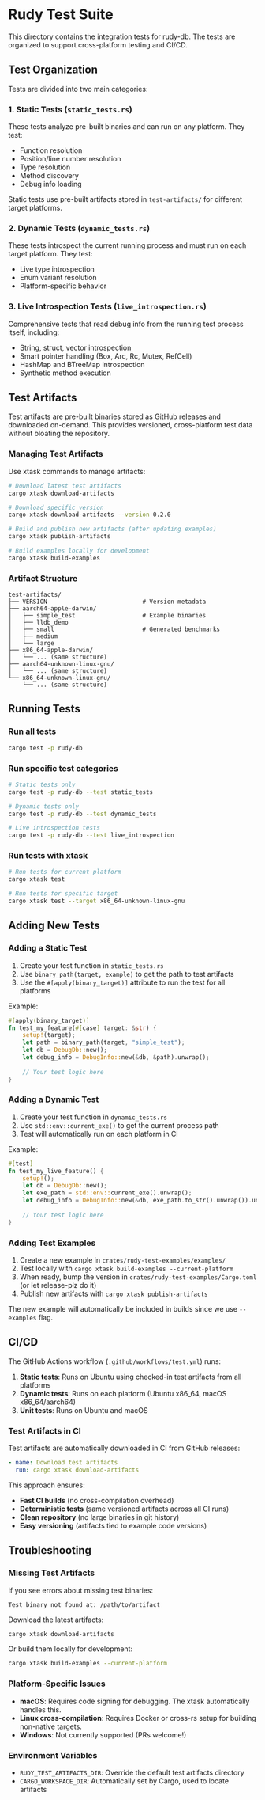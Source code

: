 # Rudy Test Suite

This directory contains the integration tests for rudy-db. The tests are organized to support cross-platform testing and CI/CD.

## Test Organization

Tests are divided into two main categories:

### 1. Static Tests (`static_tests.rs`)
These tests analyze pre-built binaries and can run on any platform. They test:
- Function resolution
- Position/line number resolution
- Type resolution
- Method discovery
- Debug info loading

Static tests use pre-built artifacts stored in `test-artifacts/` for different target platforms.

### 2. Dynamic Tests (`dynamic_tests.rs`)
These tests introspect the current running process and must run on each target platform. They test:
- Live type introspection
- Enum variant resolution
- Platform-specific behavior

### 3. Live Introspection Tests (`live_introspection.rs`)
Comprehensive tests that read debug info from the running test process itself, including:
- String, struct, vector introspection
- Smart pointer handling (Box, Arc, Rc, Mutex, RefCell)
- HashMap and BTreeMap introspection
- Synthetic method execution

## Test Artifacts

Test artifacts are pre-built binaries stored as GitHub releases and downloaded on-demand. This provides versioned, cross-platform test data without bloating the repository.

### Managing Test Artifacts

Use xtask commands to manage artifacts:

```bash
# Download latest test artifacts
cargo xtask download-artifacts

# Download specific version
cargo xtask download-artifacts --version 0.2.0

# Build and publish new artifacts (after updating examples)
cargo xtask publish-artifacts

# Build examples locally for development
cargo xtask build-examples
```

### Artifact Structure

```
test-artifacts/
├── VERSION                           # Version metadata
├── aarch64-apple-darwin/
│   ├── simple_test                   # Example binaries
│   ├── lldb_demo
│   ├── small                         # Generated benchmarks
│   ├── medium
│   └── large
├── x86_64-apple-darwin/
│   └── ... (same structure)
├── aarch64-unknown-linux-gnu/
│   └── ... (same structure)
└── x86_64-unknown-linux-gnu/
    └── ... (same structure)
```

## Running Tests

### Run all tests
```bash
cargo test -p rudy-db
```

### Run specific test categories
```bash
# Static tests only
cargo test -p rudy-db --test static_tests

# Dynamic tests only
cargo test -p rudy-db --test dynamic_tests

# Live introspection tests
cargo test -p rudy-db --test live_introspection
```

### Run tests with xtask
```bash
# Run tests for current platform
cargo xtask test

# Run tests for specific target
cargo xtask test --target x86_64-unknown-linux-gnu
```

## Adding New Tests

### Adding a Static Test
1. Create your test function in `static_tests.rs`
2. Use `binary_path(target, example)` to get the path to test artifacts
3. Use the `#[apply(binary_target)]` attribute to run the test for all platforms

Example:
```rust
#[apply(binary_target)]
fn test_my_feature(#[case] target: &str) {
    setup!(target);
    let path = binary_path(target, "simple_test");
    let db = DebugDb::new();
    let debug_info = DebugInfo::new(&db, &path).unwrap();
    
    // Your test logic here
}
```

### Adding a Dynamic Test
1. Create your test function in `dynamic_tests.rs`
2. Use `std::env::current_exe()` to get the current process path
3. Test will automatically run on each platform in CI

Example:
```rust
#[test]
fn test_my_live_feature() {
    setup!();
    let db = DebugDb::new();
    let exe_path = std::env::current_exe().unwrap();
    let debug_info = DebugInfo::new(&db, exe_path.to_str().unwrap()).unwrap();
    
    // Your test logic here
}
```

### Adding Test Examples
1. Create a new example in `crates/rudy-test-examples/examples/`
2. Test locally with `cargo xtask build-examples --current-platform`
3. When ready, bump the version in `crates/rudy-test-examples/Cargo.toml` (or let release-plz do it)
4. Publish new artifacts with `cargo xtask publish-artifacts`

The new example will automatically be included in builds since we use `--examples` flag.

## CI/CD

The GitHub Actions workflow (`.github/workflows/test.yml`) runs:
1. **Static tests**: Runs on Ubuntu using checked-in test artifacts from all platforms
2. **Dynamic tests**: Runs on each platform (Ubuntu x86_64, macOS x86_64/aarch64)
3. **Unit tests**: Runs on Ubuntu and macOS

### Test Artifacts in CI

Test artifacts are automatically downloaded in CI from GitHub releases:

```yaml
- name: Download test artifacts
  run: cargo xtask download-artifacts
```

This approach ensures:
- **Fast CI builds** (no cross-compilation overhead)
- **Deterministic tests** (same versioned artifacts across all CI runs)
- **Clean repository** (no large binaries in git history)
- **Easy versioning** (artifacts tied to example code versions)

## Troubleshooting

### Missing Test Artifacts
If you see errors about missing test binaries:
```
Test binary not found at: /path/to/artifact
```

Download the latest artifacts:
```bash
cargo xtask download-artifacts
```

Or build them locally for development:
```bash
cargo xtask build-examples --current-platform
```

### Platform-Specific Issues
- **macOS**: Requires code signing for debugging. The xtask automatically handles this.
- **Linux cross-compilation**: Requires Docker or cross-rs setup for building non-native targets.
- **Windows**: Not currently supported (PRs welcome!)

### Environment Variables
- `RUDY_TEST_ARTIFACTS_DIR`: Override the default test artifacts directory
- `CARGO_WORKSPACE_DIR`: Automatically set by Cargo, used to locate artifacts